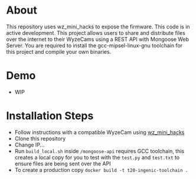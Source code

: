# About
This repository uses wz_mini_hacks to expose the firmware. This code is in active development. This project allows users to share and distribute files over the internet to their WyzeCams using a REST API with Mongoose Web Server. You are required to install the gcc-mipsel-linux-gnu toolchain for this project and compile your own binaries.
# Demo
- WIP
# Installation Steps
- Follow instructions with a compatible WyzeCam using [wz_mini_hacks](https://github.com/gtxaspec/wz_mini_hacks)
- Clone this repository
- Change IP...
- Run `build_local.sh` inside `/mongoose-api` requires GCC toolchain, this creates a local copy for you to test with the `test.py` and `test.txt` to ensure files are being sent over the API
- To create a production copy `docker build -t t20-ingenic-toolchain .`
